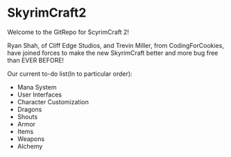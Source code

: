 SkyrimCraft2
============

Welcome to the GitRepo for ScyrimCraft 2!

Ryan Shah, of Cliff Edge Studios, and Trevin Miller, from CodingForCookies, have joined forces to make the new SkyrimCraft better and more bug free than EVER BEFORE!

Our current to-do list(In to particular order):
   - Mana System
   - User Interfaces
   - Character Customization
   - Dragons
   - Shouts
   - Armor
   - Items
   - Weapons
   - Alchemy
